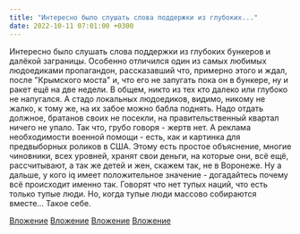 ```yaml
---
title: "Интересно было слушать слова поддержки из глубоких..."
date: 2022-10-11 07:01:00 +0300
---
```


Интересно было слушать слова поддержки из глубоких бункеров и далёкой заграницы. Особенно отличился один из самых любимых людоедиками пропагандон, рассказавший что, примерно этого и ждал, после "Крымского моста" и, что его не запугать пока он в бункере, ну и ракет ещё на две недели. В общем, никто из тех кто далеко или глубоко не напугался. А стадо локальных людоедиков, видимо, никому не жалко, к тому же, на их забое можно бабла поднять.
Надо отдать должное, братанов своих не посекли, на правительственный квартал ничего не упало. Так что, грубо говоря - жертв нет. А реклама необходимости военной помощи - есть, как и картинка для предвыборных роликов в США. Этому есть простое объяснение, многие чиновники, всех уровней, хранят свои деньги, на которые они, всё ещё, рассчитывают, а так же детей и жен, скажем так, не в Воронеже. Ну а дальше, у кого iq имеет положительное значение - догадайтесь почему всё происходит именно так.
Говорят что нет тупых наций, что есть только тупые люди. Но, когда тупые люди массово собираются вместе... Такое себе.


[Вложение](/assets/vk_photos/2/opNItXV1u3A.jpg)
[Вложение](/assets/vk_photos/2/ZOHogqx5EZc.jpg)
[Вложение](/assets/vk_photos/2/sBp6cqcwbUw.jpg)
[Вложение](/assets/vk_photos/3/a-smXTkG5Gk.jpg)
